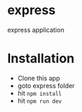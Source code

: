 # express
express application
# Installation
- Clone this app
- goto express folder
- hit `npm install`
- hit `npm run dev`
